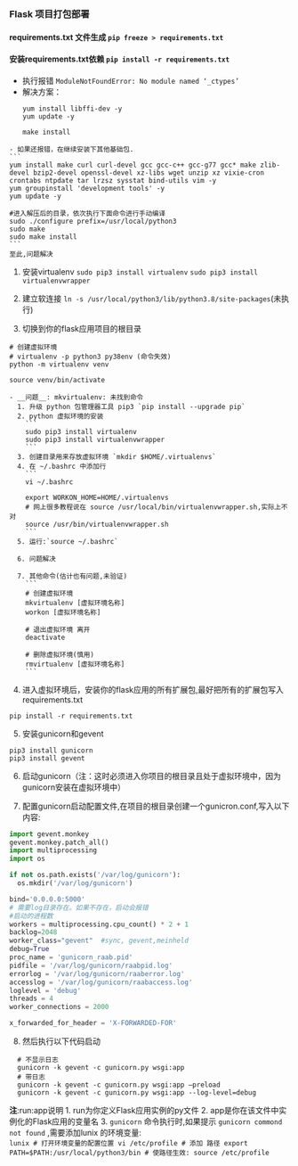 ### Flask 项目打包部署

#### requirements.txt 文件生成 `pip freeze > requirements.txt`

#### 安装requirements.txt依赖 `pip install -r requirements.txt`
   - 执行报错 `ModuleNotFoundError: No module named ‘_ctypes’`
   - 解决方案：
      ```
      yum install libffi-dev -y
      yum update -y

      make install
      ```
    - 如果还报错，在继续安装下其他基础包.
    ```
    yum install make curl curl-devel gcc gcc-c++ gcc-g77 gcc* make zlib-devel bzip2-devel openssl-devel xz-libs wget unzip xz vixie-cron crontabs ntpdate tar lrzsz sysstat bind-utils vim -y
    yum groupinstall 'development tools' -y
    yum update -y

    #进入解压后的目录，依次执行下面命令进行手动编译
    sudo ./configure prefix=/usr/local/python3
    sudo make
    sudo make install
    ```
    至此,问题解决

1. 安装virtualenv `sudo pip3 install virtualenv` `sudo pip3 install virtualenvwrapper`

2. 建立软连接 `ln -s /usr/local/python3/lib/python3.8/site-packages`(未执行)

2. 切换到你的flask应用项目的根目录
  ```lunix
  # 创建虚拟环境
  # virtualenv -p python3 py38env (命令失效)
  python -m virtualenv venv

  source venv/bin/activate
  ```
    - __问题__: mkvirtualenv: 未找到命令
      1. 升级 python 包管理器工具 pip3 `pip install --upgrade pip`
      2. python 虚拟环境的安装
        ```
        sudo pip3 install virtualenv
        sudo pip3 install virtualenvwrapper
        ```
      3. 创建目录用来存放虚拟环境 `mkdir $HOME/.virtualenvs`
      4. 在 ~/.bashrc 中添加行
        ```
        vi ~/.bashrc

        export WORKON_HOME=HOME/.virtualenvs
        # 网上很多教程说在 source /usr/local/bin/virtualenvwrapper.sh,实际上不对
        source /usr/bin/virtualenvwrapper.sh
        ```
      5. 运行:`source ~/.bashrc`

      6. 问题解决

      7. 其他命令(估计也有问题,未验证)
        ```
        # 创建虚拟环境
        mkvirtualenv [虚拟环境名称]
        workon [虚拟环境名称]

        # 退出虚拟环境 离开
        deactivate

        # 删除虚拟环境(慎用)
        rmvirtualenv [虚拟环境名称]
        ```

4. 进入虚拟环境后，安装你的flask应用的所有扩展包,最好把所有的扩展包写入requirements.txt
  ```
  pip install -r requirements.txt
  ```

5. 安装gunicorn和gevent
  ```
  pip3 install gunicorn
  pip3 install gevent
  ```
6. 启动gunicorn（注：这时必须进入你项目的根目录且处于虚拟环境中，因为gunicorn安装在虚拟环境中）

7. 配置gunicorn启动配置文件,在项目的根目录创建一个gunicron.conf,写入以下内容:
  ```python
  import gevent.monkey
  gevent.monkey.patch_all()
  import multiprocessing
  import os

  if not os.path.exists('/var/log/gunicorn'):
  	os.mkdir('/var/log/gunicorn')

  bind='0.0.0.0:5000'
  # 需要log目录存在。如果不存在，启动会报错
  #启动的进程数
  workers = multiprocessing.cpu_count() * 2 + 1
  backlog=2048
  worker_class="gevent"  #sync, gevent,meinheld
  debug=True
  proc_name = 'gunicorn_raab.pid'
  pidfile = '/var/log/gunicorn/raabpid.log'
  errorlog = '/var/log/gunicorn/raaberror.log'
  accesslog = '/var/log/gunicorn/raabaccess.log'
  loglevel = 'debug'
  threads = 4
  worker_connections = 2000

  x_forwarded_for_header = 'X-FORWARDED-FOR'
  ```
8. 然后执行以下代码启动
  ```
    # 不显示日志
    gunicorn -k gevent -c gunicorn.py wsgi:app
    # 带日志
    gunicorn -k gevent -c gunicorn.py wsgi:app –preload
    gunicorn -k gevent -c gunicorn.py wsgi:app --log-level=debug
  ```

  __注__:run:app说明
    1. run为你定义Flask应用实例的py文件
    2. app是你在该文件中实例化的Flask应用的变量名
    3. `gunicorn` 命令执行时,如果提示 `gunicorn commond not found` ,需要添加lunix 的环境变量:  
      ```lunix
        # 打开环境变量的配置位置
        vi /etc/profile
        # 添加 路径
        export PATH=$PATH:/usr/local/python3/bin
        # 使路径生效:
        source /etc/profile
      ```
